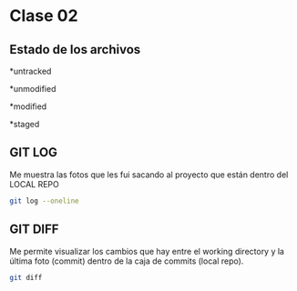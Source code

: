 # Clase 02

## Estado de los archivos

*untracked

*unmodified

*modified

*staged

## GIT LOG
Me muestra las fotos que les fui sacando al proyecto que están dentro del LOCAL REPO

```sh
git log --oneline
```
## GIT DIFF
Me permite visualizar los cambios que hay entre el working directory y la última foto (commit) dentro de la caja de commits (local repo).

```sh
git diff
```

